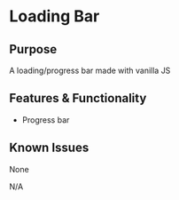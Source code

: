 # Loading Bar
## Purpose
A loading/progress bar made with vanilla JS

## Features & Functionality
 - Progress bar

## Known Issues
None

N/A
